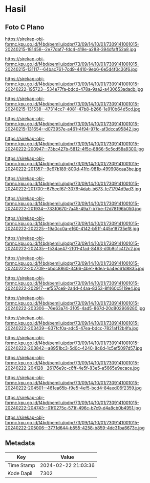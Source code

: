 # Hasil

## Foto C Plano

https://sirekap-obj-formc.kpu.go.id/f4bd/pemilu/pdpr/73/09/14/10/01/7309141001015-20240215-181458--2e77daf7-fdc4-419e-a288-394dfaff52a8.jpg

https://sirekap-obj-formc.kpu.go.id/f4bd/pemilu/pdpr/73/09/14/10/01/7309141001015-20240215-131117--64bac761-7cd9-4410-9eb6-6e5d4f0c36f6.jpg

https://sirekap-obj-formc.kpu.go.id/f4bd/pemilu/pdpr/73/09/14/10/01/7309141001015-20240222-195723--534e77fa-bdcd-478a-9aa2-a430653adadb.jpg

https://sirekap-obj-formc.kpu.go.id/f4bd/pemilu/pdpr/73/09/14/10/01/7309141001015-20240215-131538--47314cc7-4081-47b8-b266-1e910b64d5cd.jpg

https://sirekap-obj-formc.kpu.go.id/f4bd/pemilu/pdpr/73/09/14/10/01/7309141001015-20240215-131654--d073957e-a461-4f94-97fc-af3dcca95842.jpg

https://sirekap-obj-formc.kpu.go.id/f4bd/pemilu/pdpr/73/09/14/10/01/7309141001015-20240222-200947--73bc427b-5812-4f5c-8866-5c5cd58a9300.jpg

https://sirekap-obj-formc.kpu.go.id/f4bd/pemilu/pdpr/73/09/14/10/01/7309141001015-20240222-201357--9c97b189-800d-41fc-981b-499908caa3be.jpg

https://sirekap-obj-formc.kpu.go.id/f4bd/pemilu/pdpr/73/09/14/10/01/7309141001015-20240222-201700--675eef67-3076-4dab-b673-fe71794d9ad3.jpg

https://sirekap-obj-formc.kpu.go.id/f4bd/pemilu/pdpr/73/09/14/10/01/7309141001015-20240222-201934--733f0670-7a45-49a7-b7be-f2d78196b050.jpg

https://sirekap-obj-formc.kpu.go.id/f4bd/pemilu/pdpr/73/09/14/10/01/7309141001015-20240222-202225--19a0cc0a-e160-4142-b51f-445e18735ef8.jpg

https://sirekap-obj-formc.kpu.go.id/f4bd/pemilu/pdpr/73/09/14/10/01/7309141001015-20240222-202435--f534ae47-2f01-41ad-8463-d0b8c1c4f2c2.jpg

https://sirekap-obj-formc.kpu.go.id/f4bd/pemilu/pdpr/73/09/14/10/01/7309141001015-20240222-202709--bbdc8860-3466-4be1-9dea-ba4ec61d8835.jpg

https://sirekap-obj-formc.kpu.go.id/f4bd/pemilu/pdpr/73/09/14/10/01/7309141001015-20240222-202917--ef557ce9-2a4d-44aa-8353-8f460c5119e4.jpg

https://sirekap-obj-formc.kpu.go.id/f4bd/pemilu/pdpr/73/09/14/10/01/7309141001015-20240222-203306--76e63a74-3105-4ad5-867d-20d802969280.jpg

https://sirekap-obj-formc.kpu.go.id/f4bd/pemilu/pdpr/73/09/14/10/01/7309141001015-20240222-203439--837fcf0a-adc5-47ea-bdcc-7821af12b4fa.jpg

https://sirekap-obj-formc.kpu.go.id/f4bd/pemilu/pdpr/73/09/14/10/01/7309141001015-20240222-203842--a8951bc3-5d0c-4240-8c6d-1c5ef5097d57.jpg

https://sirekap-obj-formc.kpu.go.id/f4bd/pemilu/pdpr/73/09/14/10/01/7309141001015-20240222-204128--26176e9c-c6ff-4e5f-83e5-a5665e9ecace.jpg

https://sirekap-obj-formc.kpu.go.id/f4bd/pemilu/pdpr/73/09/14/10/01/7309141001015-20240222-204501--461ea65b-f9e5-4ef5-bcd4-84aed06f2359.jpg

https://sirekap-obj-formc.kpu.go.id/f4bd/pemilu/pdpr/73/09/14/10/01/7309141001015-20240222-204743--01f0275c-571f-496c-b7c9-d4a8cb0b4951.jpg

https://sirekap-obj-formc.kpu.go.id/f4bd/pemilu/pdpr/73/09/14/10/01/7309141001015-20240222-205006--3771d644-b555-4258-b859-4dc31ba6673c.jpg


## Metadata

| Key        | Value               |
| ---------- | ------------------- |
| Time Stamp | 2024-02-22 21:03:36 |
| Kode Dapil | 7302                |



